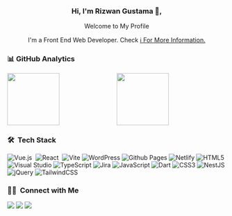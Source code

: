 <!-- ### Hi, I'm Rizwan Gustama👋 -->

<!--
**rizwangustama/rizwangustama** is a ✨ _special_ ✨ repository because its `README.md` (this file) appears on your GitHub profile.

Here are some ideas to get you started:

- 🔭 I’m currently working on ...
- 🌱 I’m currently learning ...
- 👯 I’m looking to collaborate on ...
- 🤔 I’m looking for help with ...
- 💬 Ask me about ...
- 📫 How to reach me: ...
- 😄 Pronouns: ...
- ⚡ Fun fact: ..
-->

<div align="center">
  <h3>Hi, I'm Rizwan Gustama 👋,</h3>
  <p>Welcome to My Profile</p>
  <p>I'm a Front End Web Developer. Check <a href="htttps://vandora.id">ℹ️ For More Information.</a></p>
</div>

### 📊&nbsp;GitHub Analytics

<div style="display: flex;">
  <img height="120em" style="flex: 1;" src="https://github-readme-stats-eight-theta.vercel.app/api?username=rizwangustama&show_icons=true&theme=algolia&include_all_commits=true&count_private=true&hide=issues"/>
  <img height="120em" style="flex: 1" src="https://github-readme-stats-eight-theta.vercel.app/api/top-langs/?username=rizwangustama&layout=compact&langs_count=9&theme=algolia"/>
</div>

### 🛠 &nbsp;Tech Stack
![Vue.js](https://img.shields.io/badge/vuejs-%2335495e.svg?style=flat&logo=vuedotjs&logoColor=%234FC08D)&nbsp;
![React](https://img.shields.io/badge/react-%2320232a.svg?style=flat&logo=react&logoColor=%2361DAFB)&nbsp;
![Vite](https://img.shields.io/badge/vite-%23646CFF.svg?style=flat&logo=vite&logoColor=white)
![WordPress](https://img.shields.io/badge/WordPress-%23117AC9.svg?style=flat&logo=WordPress&logoColor=white)
![Github Pages](https://img.shields.io/badge/github%20pages-121013?style=flat&logo=github&logoColor=white)
![Netlify](https://img.shields.io/badge/netlify-%23000000.svg?style=flat&logo=netlify&logoColor=#00C7B7)
![HTML5](https://img.shields.io/badge/html5-%23E34F26.svg?style=flat&logo=html5&logoColor=white)
![Visual Studio](https://img.shields.io/badge/Visual%20Studio-5C2D91.svg?style=flat&logo=visual-studio&logoColor=white)
![TypeScript](https://img.shields.io/badge/typescript-%23007ACC.svg?style=flat&logo=typescript&logoColor=white)
![Jira](https://img.shields.io/badge/jira-%230A0FFF.svg?style=flat&logo=jira&logoColor=white)
![JavaScript](https://img.shields.io/badge/javascript-%23323330.svg?style=flat&logo=javascript&logoColor=%23F7DF1E)
![Dart](https://img.shields.io/badge/dart-%230175C2.svg?style=flat&logo=dart&logoColor=white)
![CSS3](https://img.shields.io/badge/css3-%231572B6.svg?style=flat&logo=css3&logoColor=white)
![NestJS](https://img.shields.io/badge/nestjs-%23E0234E.svg?style=flat&logo=nestjs&logoColor=white)
![jQuery](https://img.shields.io/badge/jquery-%230769AD.svg?style=flat&logo=jquery&logoColor=white)
![TailwindCSS](https://img.shields.io/badge/tailwindcss-%2338B2AC.svg?style=flat&logo=tailwind-css&logoColor=white)


### 🤝🏻 &nbsp;Connect with Me
<p align="left">
<a href="https://www.linkedin.com/in/rizwangustama/"><img src="https://img.shields.io/badge/-Rizwan%20Gustama-0077B5?style=flat&logo=Linkedin&logoColor=white"/></a>
<a href="mailto:rizonegustama@gmail.com"><img src="https://img.shields.io/badge/-rizonegustama@gmail.com-D14836?style=flat&logo=Gmail&logoColor=white"/></a>
<a href="https://instagram.com/rizwan.gustama"><img src="https://img.shields.io/badge/-@rizwan.gustama-E4405F?style=flat&logo=Instagram&logoColor=white"/></a>
</p>
